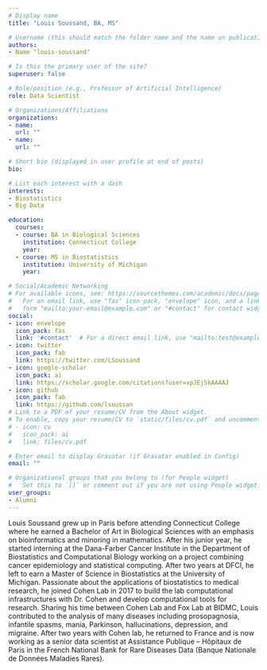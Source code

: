 ```yaml
---
# Display name
title: "Louis Soussand, BA, MS"

# Username (this should match the folder name and the name on publications)
authors:
- Name "louis-soussand"

# Is this the primary user of the site?
superuser: false

# Role/position (e.g., Professor of Artificial Intelligence)
role: Data Scientist

# Organizations/Affiliations
organizations:
- name: 
  url: ""
- name: 
  url: ""

# Short bio (displayed in user profile at end of posts)
bio: 

# List each interest with a dash
interests:
- Biostatistics
- Big Data

education:
  courses:
  - course: BA in Biological Sciences 
    institution: Connecticut College
    year:
  - course: MS in Biostatistics
    institution: University of Michigan
    year: 

# Social/Academic Networking
# For available icons, see: https://sourcethemes.com/academic/docs/page-builder/#icons
#   For an email link, use "fas" icon pack, "envelope" icon, and a link in the
#   form "mailto:your-email@example.com" or "#contact" for contact widget.
social:
- icon: envelope
  icon_pack: fas
  link: '#contact'  # For a direct email link, use "mailto:test@example.org".
- icon: twitter
  icon_pack: fab
  link: https://twitter.com/LSoussand
- icon: google-scholar
  icon_pack: ai
  link: https://scholar.google.com/citations?user=vpJEjSkAAAAJ
- icon: github
  icon_pack: fab
  link: https://github.com/lsoussan
# Link to a PDF of your resume/CV from the About widget.
# To enable, copy your resume/CV to `static/files/cv.pdf` and uncomment the lines below.
# - icon: cv
#   icon_pack: ai
#   link: files/cv.pdf

# Enter email to display Gravatar (if Gravatar enabled in Config)
email: ""

# Organizational groups that you belong to (for People widget)
#   Set this to `[]` or comment out if you are not using People widget.
user_groups:
- Alumni
---
```

Louis Soussand grew up in Paris before attending Connecticut College where he earned a Bachelor of Art in Biological Sciences with an emphasis on bioinformatics and minoring in mathematics. After his junior year, he started interning at the Dana-Farber Cancer Institute in the Department of Biostatistics and Computational Biology working on a project combining cancer epidemiology and statistical computing. After two years at DFCI, he left to earn a Master of Science in Biostatistics at the University of Michigan. Passionate about the applications of biostatistics to medical research, he joined Cohen Lab in 2017 to build the lab computational infrastructures with Dr. Cohen and develop computational tools for research. Sharing his time between Cohen Lab and Fox Lab at BIDMC, Louis contributed to the analysis of many diseases including prosopagnosia, infantile spasms, mania, Parkinson, hallucinations, depression, and migraine. After two years with Cohen lab, he returned to France and is now working as a senior data scientist at Assistance Publique – Hôpitaux de Paris in the French National Bank for Rare Diseases Data (Banque Nationale de Données Maladies Rares).
